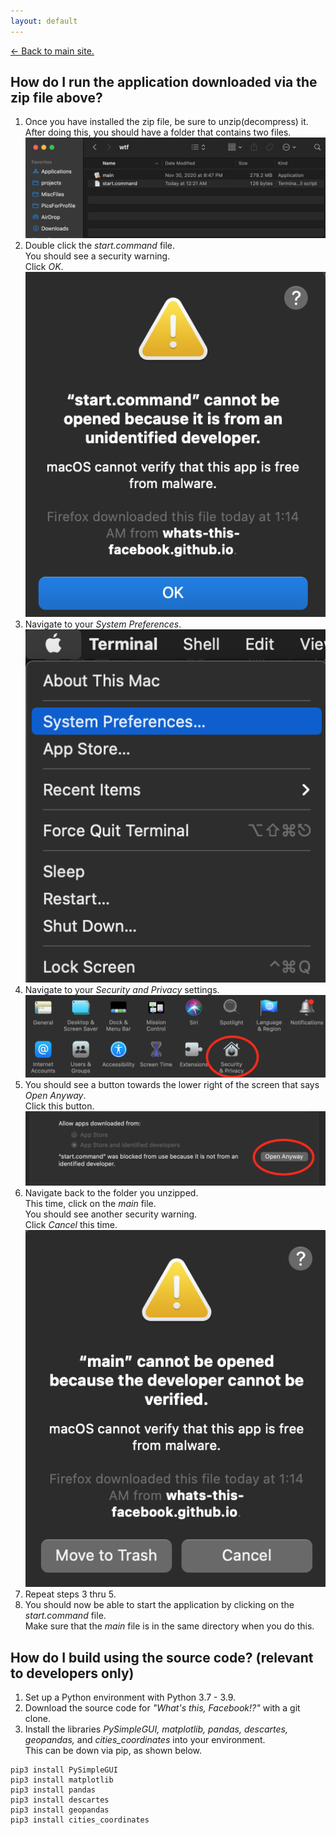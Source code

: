 ```yaml
---
layout: default
---
```

[<- Back to main site.](https://whats-this-facebook.github.io/Personal-Data-Visualization-Tool/)

## How do I run the application downloaded via the zip file above?
1. Once you have installed the zip file, be sure to unzip(decompress) it.  
After doing this, you should have a folder that contains two files.  
![two files picture](imgs/two_files.png)
2. Double click the *start.command* file.  
You should see a security warning.  
Click *OK*.
![start command file warning](imgs/start_command_warning.png)  
3. Navigate to your *System Preferences*.  
![navigate to system preferences](imgs/system_preferences_nav.png)
4. Navigate to your *Security and Privacy* settings.  
![navigate to security settings](imgs/security_nav.png)
5. You should see a button towards the lower right of the screen that says *Open Anyway*.  
Click this button.
![open anyway button](imgs/open_anyway.png)
6. Navigate back to the folder you unzipped.  
This time, click on the *main* file.  
You should see another security warning.  
Click *Cancel* this time.
![main file warning](imgs/main_warning.png)  
7. Repeat steps 3 thru 5.  
8. You should now be able to start the application by clicking on the *start.command* file.  
Make sure that the *main* file is in the same directory when you do this.  
  
## How do I build using the source code?  (relevant to developers only)
1. Set up a Python environment with Python 3.7 - 3.9.
2. Download the source code for *"What's this, Facebook!?"* with a git clone.
3. Install the libraries *PySimpleGUI, matplotlib, pandas, descartes, geopandas,* and *cities_coordinates* into your environment.  
This can be down via pip, as shown below.

```
pip3 install PySimpleGUI
pip3 install matplotlib
pip3 install pandas
pip3 install descartes
pip3 install geopandas
pip3 install cities_coordinates
```
